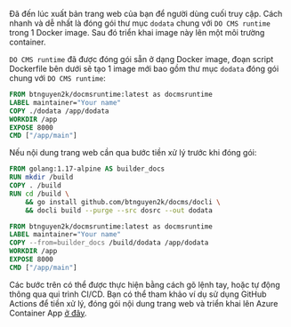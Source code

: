 Đã đến lúc xuất bản trang web của bạn để người dùng cuối truy cập. Cách nhanh và dễ nhất là đóng gói thư mục `dodata` chung với `DO CMS runtime` trong 1 Docker image. Sau đó triển khai image này lên một môi trường container.

`DO CMS runtime` đã được đóng gói sẵn ở dạng Docker image, đoạn script Dockerfile bên dưới sẽ tạo 1 image mới bao gồm thư mục `dodata` đóng gói chung với `DO CMS runtime`:

```dockerfile
FROM btnguyen2k/docmsruntime:latest as docmsruntime
LABEL maintainer="Your name"
COPY ./dodata /app/dodata
WORKDIR /app
EXPOSE 8000
CMD ["/app/main"]
```

Nếu nội dung trang web cần qua bước tiền xử lý trước khi đóng gói:

```dockerfile
FROM golang:1.17-alpine AS builder_docs
RUN mkdir /build
COPY . /build
RUN cd /build \
    && go install github.com/btnguyen2k/docms/docli \
    && docli build --purge --src dosrc --out dodata

FROM btnguyen2k/docmsruntime:latest as docmsruntime
LABEL maintainer="Your name"
COPY --from=builder_docs /build/dodata /app/dodata
WORKDIR /app
EXPOSE 8000
CMD ["/app/main"]
```

Các bước trên có thể được thực hiện bằng cách gõ lệnh tay, hoặc tự động thông qua qui trình CI/CD. Bạn có thể tham khảo ví dụ sử dụng GitHub Actions để tiền xử lý, đóng gói nội dung trang web và triển khai lên Azure Container App <a href="https://github.com/btnguyen2k/docms/blob/main/.github/workflows/dodocs.yml" target="_blank">ở đây</a>.
